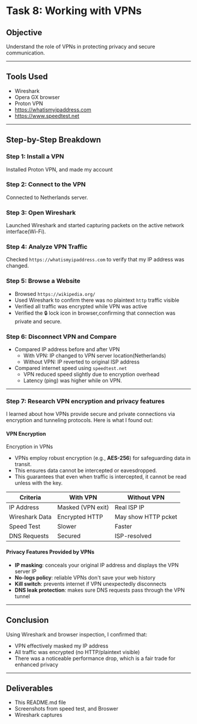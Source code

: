 # Task 8: Working with VPNs

## Objective
Understand the role of VPNs in protecting privacy and secure communication.

---

## Tools Used
- Wireshark
- Opera GX browser
- Proton VPN
- https://whatismyipaddress.com
- https://www.speedtest.net

---

## Step-by-Step Breakdown

### Step 1: Install a VPN
Installed Proton VPN, and made my account

### Step 2: Connect to the VPN
Connected to Netherlands server.

### Step 3: Open Wireshark
Launched Wireshark and started capturing packets on the active network interface(Wi-Fi).

### Step 4: Analyze VPN Traffic
Checked `https://whatismyipaddress.com` to verify that my IP address was changed.

### Step 5: Browse a Website
- Browsed `https://wikipedia.org/`
- Used Wireshark to confirm there was no plaintext `http` traffic visible
- Verified all traffic was encrypted while VPN was active
- Verified the 🔒 lock icon in browser,confirming that connection was private and secure.

### Step 6: Disconnect VPN and Compare
- Compared IP address before and after VPN
  - With VPN: IP changed to VPN server location(Netherlands)
  - Without VPN: IP reverted to original ISP address
- Compared internet speed using `speedtest.net`
  - VPN reduced speed slightly due to encryption overhead
  - Latency (ping) was higher while on VPN.

---

### Step 7: Research VPN encryption and privacy features

I learned about how VPNs provide secure and private connections via encryption and tunneling protocols. Here is what I found out:

#### VPN Encryption
Encryption in VPNs
- VPNs employ robust encryption (e.g., **AES-256**) for safeguarding data in transit.
- This ensures data cannot be intercepted or eavesdropped.
- This guarantees that even when traffic is intercepted, it cannot be read unless with the key.

| Criteria         | With VPN           | Without VPN        |
|------------------|--------------------|--------------------|
| IP Address       | Masked (VPN exit)  | Real ISP IP        |
| Wireshark Data   | Encrypted HTTP     | May show HTTP pcket|
| Speed Test       | Slower             | Faster             |
| DNS Requests     | Secured            | ISP-resolved       |

#### Privacy Features Provided by VPNs
- **IP masking**: conceals your original IP address and displays the VPN server IP
- **No-logs policy**: reliable VPNs don't save your web history
- **Kill switch**: prevents internet if VPN unexpectedly disconnects
- **DNS leak protection**: makes sure DNS requests pass through the VPN tunnel

---

## Conclusion

Using Wireshark and browser inspection, I confirmed that:
- VPN effectively masked my IP address
- All traffic was encrypted (no HTTP/plaintext visible)
- There was a noticeable performance drop, which is a fair trade for enhanced privacy

---

## Deliverables
- This README.md file
- Screenshots from speed test, and Broswer
- Wireshark captures
